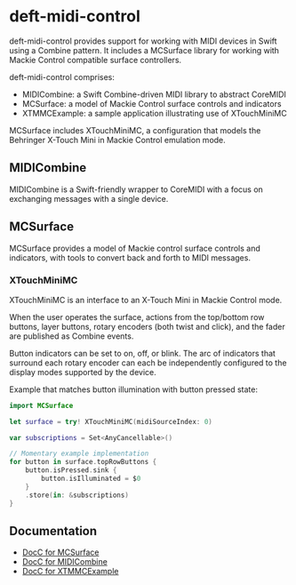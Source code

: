 # deft-midi-control

deft-midi-control provides support for working with MIDI devices in Swift
using a Combine pattern. It includes a MCSurface library for working with
Mackie Control compatible surface controllers.

deft-midi-control comprises:

- MIDICombine: a Swift Combine-driven MIDI library to abstract CoreMIDI
- MCSurface: a model of Mackie Control surface controls and indicators
- XTMMCExample: a sample application illustrating use of XTouchMiniMC

MCSurface includes XTouchMiniMC, a configuration that models the
Behringer X-Touch Mini in Mackie Control emulation mode.


## MIDICombine

MIDICombine is a Swift-friendly wrapper to CoreMIDI with a focus on
exchanging messages with a single device.

## MCSurface

MCSurface provides a model of Mackie control surface controls and
indicators, with tools to convert back and forth to MIDI messages.

### XTouchMiniMC

XTouchMiniMC is an interface to an X-Touch Mini in Mackie Control mode.

When the user operates the surface, actions from the top/bottom row buttons,
layer buttons, rotary encoders (both twist and click), and the
fader are published as Combine events.

Button indicators can be set to on, off, or blink. The arc of indicators
that surround each rotary encoder can each be independently configured
to the display modes supported by the device.

Example that matches button illumination with button pressed state:

```swift
import MCSurface

let surface = try! XTouchMiniMC(midiSourceIndex: 0)

var subscriptions = Set<AnyCancellable>()

// Momentary example implementation
for button in surface.topRowButtons {
    button.isPressed.sink {
        button.isIlluminated = $0
    }
    .store(in: &subscriptions)
}
```

## Documentation

- [DocC for MCSurface](https://didactek.github.io/deft-midi-control/MCSurface/documentation/mcsurface)
- [DocC for MIDICombine](https://didactek.github.io/deft-midi-control/MIDICombine/documentation/midicombine)
- [DocC for XTMMCExample](https://didactek.github.io/deft-midi-control/XTMMCExample/documentation/xtmmcexample)
